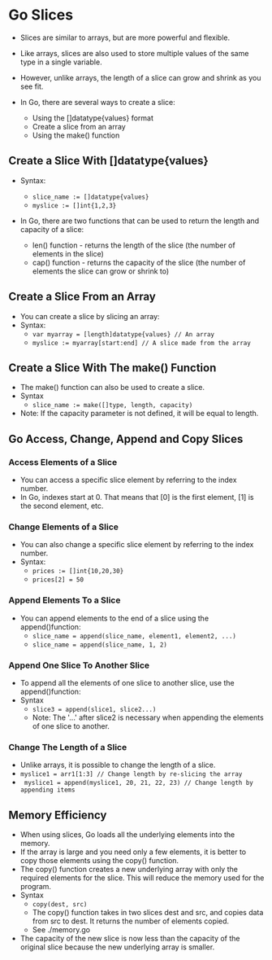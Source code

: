 # Go Slices
- Slices are similar to arrays, but are more powerful and flexible.

- Like arrays, slices are also used to store multiple values of the same type in a single variable.

- However, unlike arrays, the length of a slice can grow and shrink as you see fit.

- In Go, there are several ways to create a slice:
    - Using the []datatype{values} format
    - Create a slice from an array
    - Using the make() function

## Create a Slice With []datatype{values}
- Syntax: 
    - `slice_name := []datatype{values}`
    - `myslice := []int{1,2,3}`

- In Go, there are two functions that can be used to return the length and capacity of a slice:
    - len() function - returns the length of the slice (the number of elements in the slice)
    - cap() function - returns the capacity of the slice (the number of elements the slice can grow or shrink to)

## Create a Slice From an Array
- You can create a slice by slicing an array:
- Syntax:
    - `var myarray = [length]datatype{values} // An array`
    - `myslice := myarray[start:end] // A slice made from the array`

## Create a Slice With The make() Function
- The make() function can also be used to create a slice.
- Syntax
    - `slice_name := make([]type, length, capacity)`
- Note: If the capacity parameter is not defined, it will be equal to length.

## Go Access, Change, Append and Copy Slices

### Access Elements of a Slice
- You can access a specific slice element by referring to the index number.
- In Go, indexes start at 0. That means that [0] is the first element, [1] is the second element, etc.

### Change Elements of a Slice
- You can also change a specific slice element by referring to the index number.
- Syntax:
  - `prices := []int{10,20,30}`
  - `prices[2] = 50`

### Append Elements To a Slice
- You can append elements to the end of a slice using the append()function:
  - `slice_name = append(slice_name, element1, element2, ...)`
  - `slice_name = append(slice_name, 1, 2)`

### Append One Slice To Another Slice
- To append all the elements of one slice to another slice, use the append()function:
- Syntax
  - `slice3 = append(slice1, slice2...)`
  - Note: The '...' after slice2 is necessary when appending the elements of one slice to another.

### Change The Length of a Slice
- Unlike arrays, it is possible to change the length of a slice.
- `myslice1 = arr1[1:3] // Change length by re-slicing the array`
- ` myslice1 = append(myslice1, 20, 21, 22, 23) // Change length by appending items`

## Memory Efficiency
 - When using slices, Go loads all the underlying elements into the memory.
- If the array is large and you need only a few elements, it is better to copy those elements using the copy() function.
- The copy() function creates a new underlying array with only the required elements for the slice. This will reduce the memory used for the program. 
- Syntax
    - `copy(dest, src)`
    - The copy() function takes in two slices dest and src, and copies data from src to dest. It returns the number of elements copied.
    - See ./memory.go
- The capacity of the new slice is now less than the capacity of the original slice because the new underlying array is smaller.

